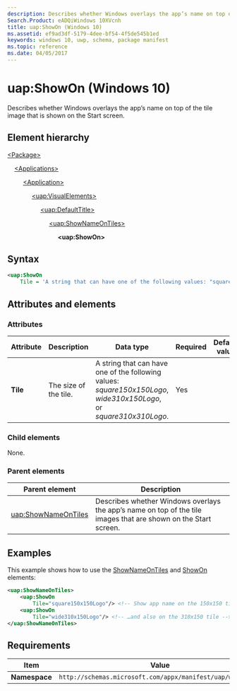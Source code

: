 ```yaml
---
description: Describes whether Windows overlays the app’s name on top of the tile image that is shown on the Start screen (in Package/Applications).
Search.Product: eADQiWindows 10XVcnh
title: uap:ShowOn (Windows 10)
ms.assetid: ef9ad3df-5179-4dee-bf54-4f5de545b1ed
keywords: windows 10, uwp, schema, package manifest
ms.topic: reference
ms.date: 04/05/2017
---
```


# uap:ShowOn (Windows 10)

Describes whether Windows overlays the app’s name on top of the tile image that is shown on the Start screen.

## Element hierarchy

[\<Package\>](element-package.md)

&nbsp;&nbsp;&nbsp;&nbsp;[\<Applications\>](element-applications.md)

&nbsp;&nbsp;&nbsp;&nbsp; &nbsp;&nbsp;&nbsp;&nbsp;[\<Application\>](element-application.md)

&nbsp;&nbsp;&nbsp;&nbsp; &nbsp;&nbsp;&nbsp;&nbsp; &nbsp;&nbsp;&nbsp;&nbsp;[\<uap:VisualElements\>](element-uap-visualelements.md)

&nbsp;&nbsp;&nbsp;&nbsp; &nbsp;&nbsp;&nbsp;&nbsp; &nbsp;&nbsp;&nbsp;&nbsp; &nbsp;&nbsp;&nbsp;&nbsp;[\<uap:DefaultTitle\>](element-uap-defaulttile.md)

&nbsp;&nbsp;&nbsp;&nbsp; &nbsp;&nbsp;&nbsp;&nbsp; &nbsp;&nbsp;&nbsp;&nbsp; &nbsp;&nbsp;&nbsp;&nbsp; &nbsp;&nbsp;&nbsp;&nbsp;[\<uap:ShowNameOnTiles\>](element-uap-shownameontiles.md)

&nbsp;&nbsp;&nbsp;&nbsp; &nbsp;&nbsp;&nbsp;&nbsp; &nbsp;&nbsp;&nbsp;&nbsp; &nbsp;&nbsp;&nbsp;&nbsp; &nbsp;&nbsp;&nbsp;&nbsp; &nbsp;&nbsp;&nbsp;&nbsp;**\<uap:ShowOn\>**

## Syntax

```xml
<uap:ShowOn
    Tile = 'A string that can have one of the following values: "square150x150Logo", "wide310x150Logo", or "square310x310Logo".' />
```

## Attributes and elements

### Attributes

| Attribute | Description | Data type | Required | Default value |
|-|-|-|-|-|
| **Tile** | The size of the tile. | A string that can have one of the following values: *square150x150Logo*, *wide310x150Logo*, or *square310x310Logo*. | Yes |  |

### Child elements

None.

### Parent elements

| Parent element | Description |
|-|-|
| [uap:ShowNameOnTiles](element-uap-shownameontiles.md) | Describes whether Windows overlays the app’s name on top of the tile images that are shown on the Start screen. |

## Examples

This example shows how to use the [ShowNameOnTiles](element-uap-shownameontiles.md) and [ShowOn](element-uap-showon.md) elements:

```xml
<uap:ShowNameOnTiles>
    <uap:ShowOn
        Tile="square150x150Logo"/> <!-- Show app name on the 150x150 tile -->
    <uap:ShowOn
        Tile="wide310x150Logo"/> <!-- …and also on the 310x150 tile -->
</uap:ShowNameOnTiles>
```

## Requirements

| Item | Value |
|--|--|
| **Namespace** | `http://schemas.microsoft.com/appx/manifest/uap/windows10` |
